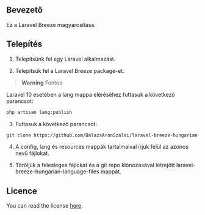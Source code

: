 ## Bevezető

Ez a Laravel Breeze magyarosítása.

## Telepítés

1. Telepítsünk fel egy Laravel alkalmazást.

2. Telepítsük fel a Laravel Breeze package-et.

> **Warning**
> Fontos

Laravel 10 esetében a lang mappa eléréséhez futtasuk a következő parancsot:

```bash
php artisan lang:publish
```

3. Futtasuk a következő parancsot: 

```bash
git clone https://github.com/BalazsAronSzalai/laravel-breeze-hungarian-language-files.git 
```

4. A config, lang és resources mappák tartalmaival írjuk felül az azonos nevű fájlokat.

5. Töröljük a felesleges fájlokat és a git repo klónozásával létrejött laravel-breeze-hungarian-language-files mappát.

## Licence

You can read the license [here](/LICENSE).